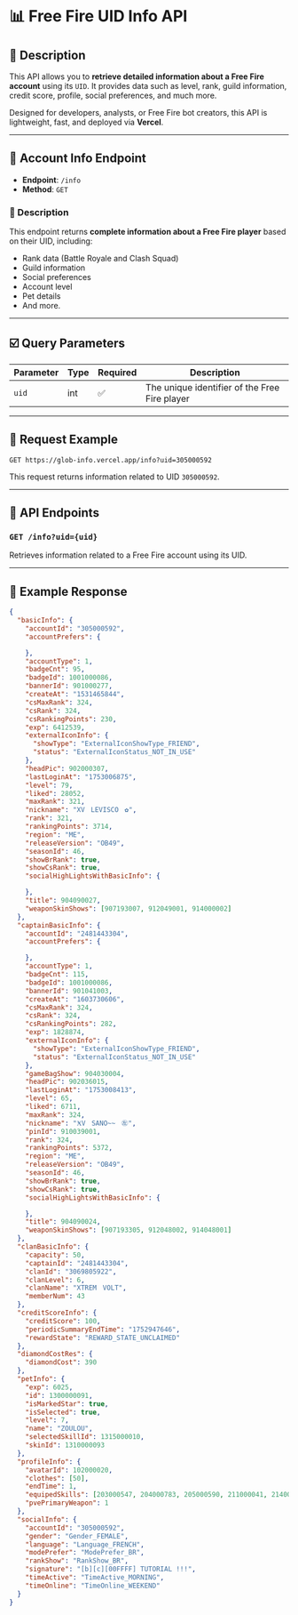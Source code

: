 # 📊 Free Fire UID Info API

## 📝 Description

This API allows you to **retrieve detailed information about a Free Fire account** using its `UID`. It provides data such as level, rank, guild information, credit score, profile, social preferences, and much more.

Designed for developers, analysts, or Free Fire bot creators, this API is lightweight, fast, and deployed via **Vercel**.

---

## 🪪 Account Info Endpoint

-   **Endpoint**: `/info`
-   **Method**: `GET`

### 📌 Description

This endpoint returns **complete information about a Free Fire player** based on their UID, including:
-   Rank data (Battle Royale and Clash Squad)
-   Guild information
-   Social preferences
-   Account level
-   Pet details
-   And more.

---

## ☑️ Query Parameters

| Parameter | Type | Required | Description |
|---|---|---|---|
| `uid` | int | ✅ | The unique identifier of the Free Fire player |

---

## 📨 Request Example

`GET https://glob-info.vercel.app/info?uid=305000592`

This request returns information related to UID `305000592`.

---

## 🔁 API Endpoints

### `GET /info?uid={uid}`

Retrieves information related to a Free Fire account using its UID.

---

## 🔄 Example Response

```json
{
  "basicInfo": {
    "accountId": "305000592",
    "accountPrefers": {

    },
    "accountType": 1,
    "badgeCnt": 95,
    "badgeId": 1001000086,
    "bannerId": 901000277,
    "createAt": "1531465844",
    "csMaxRank": 324,
    "csRank": 324,
    "csRankingPoints": 230,
    "exp": 6412539,
    "externalIconInfo": {
      "showType": "ExternalIconShowType_FRIEND",
      "status": "ExternalIconStatus_NOT_IN_USE"
    },
    "headPic": 902000307,
    "lastLoginAt": "1753006875",
    "level": 79,
    "liked": 28052,
    "maxRank": 321,
    "nickname": "XVㅤLEVISCOㅤ✿",
    "rank": 321,
    "rankingPoints": 3714,
    "region": "ME",
    "releaseVersion": "OB49",
    "seasonId": 46,
    "showBrRank": true,
    "showCsRank": true,
    "socialHighLightsWithBasicInfo": {

    },
    "title": 904090027,
    "weaponSkinShows": [907193007, 912049001, 914000002]
  },
  "captainBasicInfo": {
    "accountId": "2481443304",
    "accountPrefers": {

    },
    "accountType": 1,
    "badgeCnt": 115,
    "badgeId": 1001000086,
    "bannerId": 901041003,
    "createAt": "1603730606",
    "csMaxRank": 324,
    "csRank": 324,
    "csRankingPoints": 282,
    "exp": 1828874,
    "externalIconInfo": {
      "showType": "ExternalIconShowType_FRIEND",
      "status": "ExternalIconStatus_NOT_IN_USE"
    },
    "gameBagShow": 904030004,
    "headPic": 902036015,
    "lastLoginAt": "1753008413",
    "level": 65,
    "liked": 6711,
    "maxRank": 324,
    "nickname": "ӾVㅤSANO̴̴ㅤ㊧",
    "pinId": 910039001,
    "rank": 324,
    "rankingPoints": 5372,
    "region": "ME",
    "releaseVersion": "OB49",
    "seasonId": 46,
    "showBrRank": true,
    "showCsRank": true,
    "socialHighLightsWithBasicInfo": {

    },
    "title": 904090024,
    "weaponSkinShows": [907193305, 912048002, 914048001]
  },
  "clanBasicInfo": {
    "capacity": 50,
    "captainId": "2481443304",
    "clanId": "3069805922",
    "clanLevel": 6,
    "clanName": "XTREMㅤVOLT",
    "memberNum": 43
  },
  "creditScoreInfo": {
    "creditScore": 100,
    "periodicSummaryEndTime": "1752947646",
    "rewardState": "REWARD_STATE_UNCLAIMED"
  },
  "diamondCostRes": {
    "diamondCost": 390
  },
  "petInfo": {
    "exp": 6025,
    "id": 1300000091,
    "isMarkedStar": true,
    "isSelected": true,
    "level": 7,
    "name": "ZOULOU",
    "selectedSkillId": 1315000010,
    "skinId": 1310000093
  },
  "profileInfo": {
    "avatarId": 102000020,
    "clothes": [50],
    "endTime": 1,
    "equipedSkills": [203000547, 204000783, 205000590, 211000041, 214000062],
    "pvePrimaryWeapon": 1
  },
  "socialInfo": {
    "accountId": "305000592",
    "gender": "Gender_FEMALE",
    "language": "Language_FRENCH",
    "modePrefer": "ModePrefer_BR",
    "rankShow": "RankShow_BR",
    "signature": "[b][c][00FFFF] TUTORIAL !!!",
    "timeActive": "TimeActive_MORNING",
    "timeOnline": "TimeOnline_WEEKEND"
  }
}
 
 
